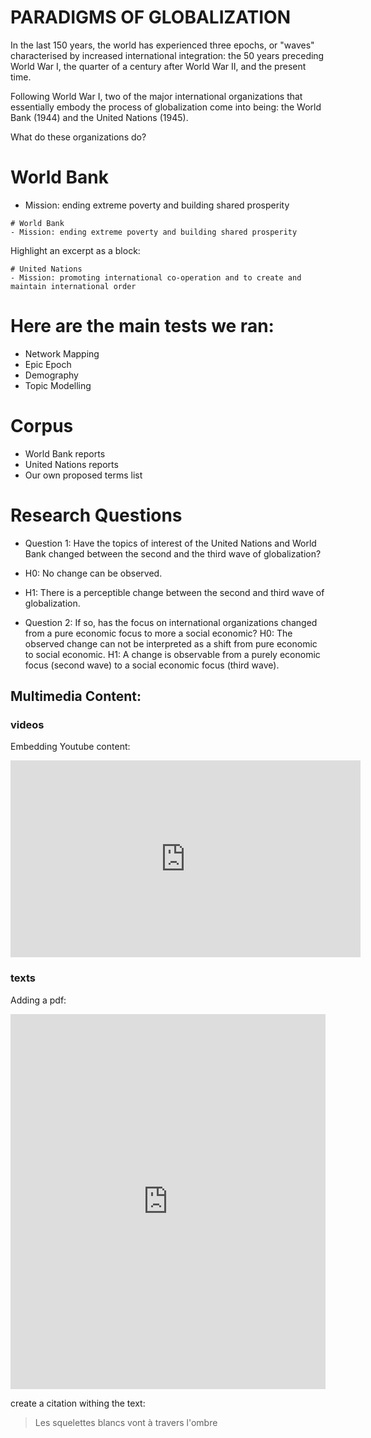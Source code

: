 # PARADIGMS OF GLOBALIZATION

In the last 150 years, the world has experienced three epochs, or "waves" characterised by increased international integration: the 50 years preceding World War I, the quarter of a century after World War II, and the present time.

Following World War I, two of the major international organizations that essentially embody the process of globalization come into being: the World Bank (1944) and the United Nations (1945). 

What do these organizations do? 

# World Bank
- Mission: ending extreme poverty and building shared prosperity

```
# World Bank
- Mission: ending extreme poverty and building shared prosperity
```

Highlight an excerpt as a block:
```
# United Nations 
- Mission: promoting international co-operation and to create and maintain international order
```

# Here are the main tests we ran:
- Network Mapping
- Epic Epoch
- Demography
- Topic Modelling


# Corpus 
- World Bank reports 
- United Nations reports 
- Our own proposed terms list


# Research Questions

- Question 1: Have the topics of interest of the United Nations and World Bank changed between the second and the third wave of globalization?
- H0: No change can be observed. 
- H1: There is a perceptible change between the second and third wave of globalization.

- Question 2: If so, has the focus on international organizations changed from a pure economic focus to more a social economic? H0: The observed change can not be interpreted as a shift from pure economic to social economic. H1: A change is observable from a purely economic focus (second wave) to a social economic focus (third wave).



## Multimedia Content:


###  videos

Embedding Youtube content:

<iframe width="560" height="315" src="https://www.youtube.com/watch?v=JXdX6wBT6fU" frameborder="0" allowfullscreen></iframe>

### texts

Adding a pdf:

<iframe class="scribd_iframe_embed" src="https://www.scribd.com/embeds/341852935/content?start_page=1&view_mode=scroll&access_key=key-QBYckJevb4n2sVehoVJU&show_recommendations=true" data-auto-height="false" data-aspect-ratio="0.7068965517241379" scrolling="no" id="doc_93562" width="100%" height="600" frameborder="0"></iframe>


create a citation withing the text:

> Les squelettes blancs vont à travers l'ombre

